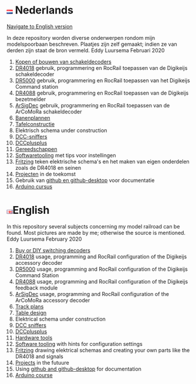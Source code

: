 # ![Nederlandse vlag](./images/nl.gif) Nederlands

[Navigate to English version](#English)

In deze repository worden diverse onderwerpen rondom mijn modelspoorbaan beschreven. Plaatjes zijn zelf gemaakt; indien ze van derden zijn staat de bron vermeld.
Eddy Luursema Februari 2020

1. [Kopen of bouwen van schakeldecoders](/ByorDIYSignaldecoders/README.md)
2. [DR4018](/DR4018/README.md) gebruik, programmering en RocRail toepassen van de Digikeijs schakeldecoder     
3.  [DR5000](/DR5000/README.md) gebruik, programmering en RocRail toepassen van het Digikeijs Command station
4. [DR4088](/DR4088/README.md) gebruik, programmering en RocRail toepassen van de Digikeijs bezetmelder
5. [ArSigDec](/DCCNext/README.md) gebruik, programmering en RocRail toepassen van de ArCoMoRa schakeldecoder     
6. [Banenplannen](/Track/README.md)
7. [Tafelconstructie](/Table/README.md)
8. Elektrisch schema under construction
9. [DCC-sniffers](./DCCsniffers/README.md)
10. [DCCplusplus](./DCCplusplus/README.md)
11. [Gereedschappen](./Hardwaretooling/README.md)
12. [Softwaretooling](./Softwaretooling.md) met tips voor instellingen
13. [Fritzing](./Fritzing/README.md) teken elektrische schema's en het maken van eigen onderdelen zoals de DR4018 en seinen
14. [Projecten](./Projects.md) in de toekomst
15. Gebruik van [github en github-desktop](/Github/README.md) voor documentatie
16. [Arduino cursus](/ArduinoCourse/README.md)


# ![English flag](./images/gb.gif)English

In this repository several subjects concerning my model railroad can be found. Most pictures are made by me; otherwise the source is mentioned.
Eddy Luursema February 2020

1. [Buy or DIY  switching decoders](/ByorDIYSignaldecoders/README.md)
2. [DR4018](/DR4018/README.md) usage, programming and RocRail configuration of the Digikeijs accessory decoder   
3. [DR5000](/DR5000/README.md) usage, programming and RocRail configuration of the Digikeijs Command Station
4. [DR4088](/DR4088/README.md) usage, programming and RocRail configuration of the Digikeijs feedback module
5. [ArSigDec](/DCCNext/README.md) usage, programming and RocRail configuration of the ArCoMoRa accessory decoder     
6. [Track plans](/Track/README.md)
7. [Table design](/Table/README.md)
8. Elektrical schema under construction
9. [DCC sniffers](./DCCsniffers/README.md)
10. [DCCplusplus](./DCCplusplus/README.md)
11. [Hardware tools](./Hardwaretooling/README.md)
12. [Software tooling](./Softwaretooling.md) with hints for configuration settings
13. [Fritzing](./Fritzing/README.md) drawing elektrical schemas and creating your own parts like the DR4018 and signals
14. [Projects](./Projects.md) in the futuure
15. Using [github and github-desktop](/Github/README.md) for documentation
16. [Arduino course](/ArduinoCourse/README.md)
